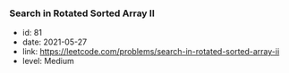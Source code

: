 ### Search in Rotated Sorted Array II

* id: 81
* date: 2021-05-27
* link: https://leetcode.com/problems/search-in-rotated-sorted-array-ii
* level: Medium
